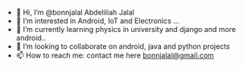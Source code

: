 - 👋 Hi, I’m @bonnjalal Abdeliliah Jalal
- 👀 I’m interested in Android, IoT and Electronics ...
- 🌱 I’m currently learning physics in university and django and more android..
- 💞️ I’m looking to collaborate on android, java and python projects
- 📫 How to reach me: contact me here bonnjalal@gmail.com

<!---
bonnjalal/bonnjalal is a ✨ special ✨ repository because its `README.md` (this file) appears on your GitHub profile.
You can click the Preview link to take a look at your changes.
--->
